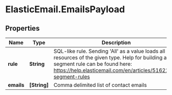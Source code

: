# ElasticEmail.EmailsPayload

## Properties

Name | Type | Description | Notes
------------ | ------------- | ------------- | -------------
**rule** | **String** | SQL-like rule. Sending &#39;All&#39; as a value loads all resources of the given type. Help for building a segment rule can be found here: https://help.elasticemail.com/en/articles/5162182-segment-rules | [optional] 
**emails** | **[String]** | Comma delimited list of contact emails | [optional] 


